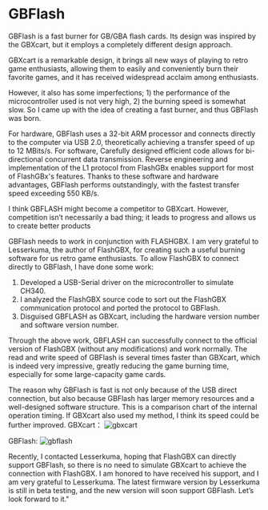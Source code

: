 # GBFlash
GBFlash is a fast burner for GB/GBA flash cards.  Its design was inspired by the GBXcart, but it employs a completely different design approach.

GBXcart is a remarkable design, it brings all new ways of playing to retro game enthusiasts, allowing them to easily and conveniently burn their
favorite games, and it has received widespread acclaim among enthusiasts.

However, it also has some imperfections; 1) the performance of the microcontroller used is not very high, 2) the burning speed is somewhat slow.
So I came up with the idea of creating a fast burner, and thus GBFlash was born.

For hardware, GBFlash uses a 32-bit ARM processor and connects directly to the computer via USB 2.0, theoretically achieving a transfer speed of up to 12 MBits/s. 
For software, Carefully designed efficient code allows for bi-directional concurrent data transmission. Reverse engineering and implementation of the L1 protocol from FlashGBx enables support for most of FlashGBx's features. 
Thanks to these software and hardware advantages, GBFlash performs outstandingly, with the fastest transfer speed exceeding 550 KB/s.

I think GBFLASH might become a competitor to GBXcart. However, competition isn’t necessarily a bad thing; it leads to progress and allows us to create better products

GBFlash needs to work in conjunction with FLASHGBX. I am very grateful to Lesserkuma, the author of FlashGBX, for creating such a useful burning software for us retro game enthusiasts. 
To allow FlashGBX to connect directly to GBFlash, I have done some work:
1. Developed a USB-Serial driver on the microcontroller to simulate CH340.
2. I analyzed the FlashGBX source code to sort out the FlashGBX communication protocol and ported the protocol to GBFlash.
3. Disguised GBFLASH as GBXcart, including the hardware version number and software version number.

Through the above work, GBFLASH can successfully connect to the official version of FlashGBX (without any modifications) and work normally. The read and write speed of GBFlash is several times faster than GBXcart, which is indeed very impressive, greatly reducing the game burning time, especially for some large-capacity game cards.

The reason why GBFlash is fast is not only because of the USB direct connection, but also because GBFlash has larger memory resources and a well-designed software structure.
This is a comparison chart of the internal operation timing. If GBXcart also used my method, I think its speed could be further improved.
GBXcart：
![gbxcart](https://github.com/simonkwng/GBFlash/assets/16648497/7195967a-48f3-4e8c-8111-255c62b8555e)

GBFlash:
![gbflash](https://github.com/simonkwng/GBFlash/assets/16648497/f9d11f63-f0d5-4827-8db4-6da51df33229)

Recently, I contacted Lesserkuma, hoping that FlashGBX can directly support GBFlash, so there is no need to simulate GBXcart to achieve the connection with FlashGBX. I am honored to have received his support, and I am very grateful to Lesserkuma. The latest firmware version by Lesserkuma is still in beta testing, and the new version will soon support GBFlash. Let’s look forward to it."

